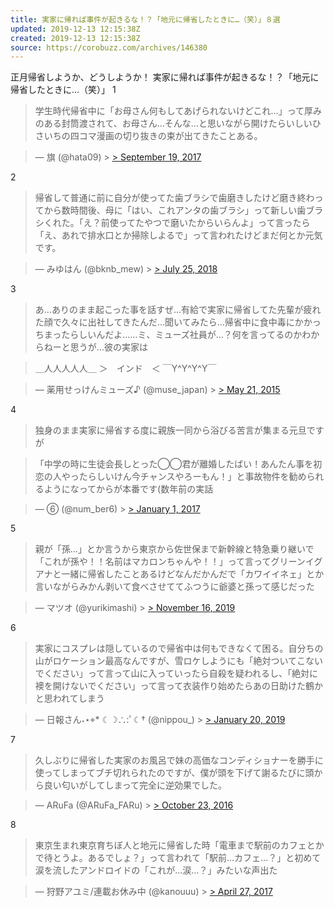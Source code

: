 ```yaml
---
title: 実家に帰れば事件が起きるな！？「地元に帰省したときに…（笑）」８選
updated: 2019-12-13 12:15:38Z
created: 2019-12-13 12:15:38Z
source: https://corobuzz.com/archives/146380
---
```


正月帰省しようか、どうしようか！
実家に帰れば事件が起きるな！？「地元に帰省したときに…（笑）」
1

> 学生時代帰省中に「お母さん何もしてあげられないけどこれ…」って厚みのある封筒渡されて、お母さん…そんな…と思いながら開けたらいしいひさいちの四コマ漫画の切り抜きの束が出てきたことある。

> — 旗 (@hata09) > [> September 19, 2017](https://twitter.com/hata09/status/910117262144585728?ref_src=twsrc%5Etfw)

2

> 帰省して普通に前に自分が使ってた歯ブラシで歯磨きしたけど磨き終わってから数時間後、母に「はい、これアンタの歯ブラシ」って新しい歯ブラシくれた。「え？前使ってたやつで磨いたからいらんよ」って言ったら「え、あれで排水口とか掃除しよるで」って言われたけどまだ何とか元気です。

> — みゆはん (@bknb_mew) > [> July 25, 2018](https://twitter.com/bknb_mew/status/1021922016285274112?ref_src=twsrc%5Etfw)

3

> あ…ありのまま起こった事を話すぜ…有給で実家に帰省してた先輩が疲れた顔で久々に出社してきたんだ…聞いてみたら…帰省中に食中毒にかかっちまったらしいんだよ……ミ、ミューズ社員が…？何を言ってるのかわからねーと思うが…彼の実家は

> ＿人人人人人＿
> ＞　インド　＜
> ￣Y^Y^Y^Y￣

> — 薬用せっけんミューズ♪ (@muse_japan) > [> May 21, 2015](https://twitter.com/muse_japan/status/601241005354917889?ref_src=twsrc%5Etfw)

4
> 独身のまま実家に帰省する度に親族一同から浴びる苦言が集まる元旦ですが

> 「中学の時に生徒会長しとった◯◯君が離婚したばい！あんたん事を初恋の人やったらしいけん今チャンスやろーもん！」と事故物件を勧められるようになってからが本番です(数年前の実話

> — ⑥ (@num_ber6) > [> January 1, 2017](https://twitter.com/num_ber6/status/815504660861620225?ref_src=twsrc%5Etfw)

5

> 親が「孫…」とか言うから東京から佐世保まで新幹線と特急乗り継いで「これが孫や！！名前はマカロンちゃんや！！」って言ってグリーンイグアナと一緒に帰省したことあるけどなんだかんだで「カワイイネェ」とか言いながらみかん剥いて食べさせててふつうに爺婆と孫って感じだった

> — マツオ (@yurikimashi) > [> November 16, 2019](https://twitter.com/yurikimashi/status/1195730332089081857?ref_src=twsrc%5Etfw)

6

> 実家にコスプレは隠しているので帰省中は何もできなくて困る。自分ちの山がロケーション最高なんですが、雪ロケしようにも「絶対ついてこないでください」って言って山に入っていったら自殺を疑われるし、「絶対に襖を開けないでください」って言って衣装作り始めたらあの日助けた鶴かと思われてしまう

> — 日報さん˖⋆⌖* ☾☽∴:ﾟ☾† (@nippou_) > [> January 20, 2019](https://twitter.com/nippou_/status/1086905463529074688?ref_src=twsrc%5Etfw)

7

> 久しぶりに帰省した実家のお風呂で妹の高価なコンディショナーを勝手に使ってしまってブチ切れられたのですが、僕が頭を下げて謝るたびに頭から良い匂いがしてしまって完全に逆効果でした。

> — ARuFa (@ARuFa_FARu) > [> October 23, 2016](https://twitter.com/ARuFa_FARu/status/790172962984906752?ref_src=twsrc%5Etfw)

8

> 東京生まれ東京育ちぼ人と地元に帰省した時「電車まで駅前のカフェとかで待とうよ。あるでしょ？」って言われて「駅前…カフェ…？」と初めて涙を流したアンドロイドの「これが…涙…？」みたいな声出た

> — 狩野アユミ/連載お休み中 (@kanouuu) > [> April 27, 2017](https://twitter.com/kanouuu/status/857580352079974400?ref_src=twsrc%5Etfw)
